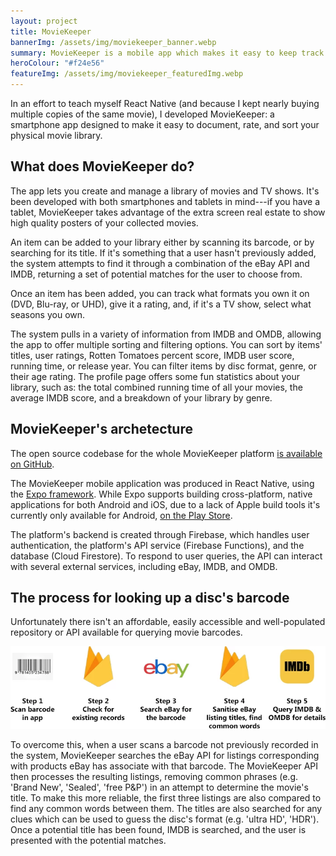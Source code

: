 ```yaml
---
layout: project 
title: MovieKeeper 
bannerImg: /assets/img/moviekeeper_banner.webp
summary: MovieKeeper is a mobile app which makes it easy to keep track of your physical movie library
heroColour: "#f24e56" 
featureImg: /assets/img/moviekeeper_featuredImg.webp
---
```


In an effort to teach myself React Native (and because I kept nearly buying multiple 
copies of the same movie), I developed MovieKeeper: a smartphone app designed to make 
it easy to document, rate, and sort your physical movie library.

## What does MovieKeeper do?

The app lets you create and manage a library of movies and TV shows.  It's been developed
with both smartphones and tablets in mind---if you have a tablet, MovieKeeper takes advantage
of the extra screen real estate to show high quality posters of your collected movies. 

An item can be added to your library either by scanning its barcode, or by searching for its title. 
If it's something that a user hasn't previously added, the system attempts to find it through
a combination of the eBay API and IMDB, returning a set of potential matches for the user to
choose from.

Once an item has been added, you can track what formats you own it on (DVD, Blu-ray, or UHD),
give it a rating, and, if it's a TV show, select what seasons you own.

The system pulls in a variety of information from IMDB and OMDB, allowing the app to offer 
multiple sorting and filtering options. You can sort by items' titles, user ratings, Rotten
Tomatoes percent score, IMDB user score, running time, or release year. You can filter items by
disc format, genre, or their age rating. The profile page offers some fun statistics about your
library, such as: the total combined running time of all your movies, the average IMDB score,
and a breakdown of your library by genre.

## MovieKeeper's archetecture

The open source codebase for the whole MovieKeeper platform [is available on GitHub](https://github.com/GSDan/MovieKeeper).

The MovieKeeper mobile application was produced in React Native, using the [Expo framework](https://expo.dev/).
While Expo supports building cross-platform, native applications for both Android and iOS, due to
a lack of Apple build tools it's currently only available for Android, 
[on the Play Store](https://play.google.com/store/apps/details?id=me.danrichardson.moviekeeper).

The platform's backend is created through Firebase, which handles user authentication, the 
platform's API service (Firebase Functions), and the database (Cloud Firestore). To respond to 
user queries, the API can interact with several external services, including eBay, IMDB, and OMDB.

## The process for looking up a disc's barcode

Unfortunately there isn't an affordable, easily accessible and well-populated repository or API 
available for querying movie barcodes. 

![Paroli's system overview](/assets/img/moviekeeper_flow.webp)

To overcome this, when a user scans a barcode not previously recorded in the system, MovieKeeper 
searches the eBay API for listings corresponding with products eBay has associate with that barcode.
The MovieKeeper API then processes the resulting listings, removing common phrases (e.g. 'Brand New', 
'Sealed', 'free P&P') in an attempt to determine the movie's title. To make this more reliable, the 
first three listings are also compared to find any common words between them. The titles are also 
searched for any clues which can be used to guess the disc's format (e.g. 'ultra HD', 'HDR'). Once a
potential title has been found, IMDB is searched, and the user is presented with the potential matches.